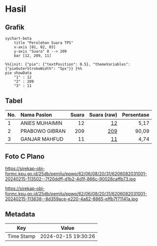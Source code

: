 # Hasil

## Grafik

```mermaid
xychart-beta
    title "Perolehan Suara TPS"
    x-axis [01, 02, 03]
    y-axis "Suara" 0 --> 209
    bar [12, 209, 11]
```

```mermaid
%%{init: {"pie": {"textPosition": 0.5}, "themeVariables": {"pieOuterStrokeWidth": "5px"}} }%%
pie showData
    "1" : 12
    "2" : 209
    "3" : 11
```

## Tabel

| No. | Nama Paslon    | Suara | Suara (raw) | Persentase |
|:--- |:-------------- | -----:| -----------:| ----------:|
| 1   | ANIES MUHAIMIN | 12    | [12][p-1]   | 5,17       |
| 2   | PRABOWO GIBRAN | 209   | [209][p-2]  | 90,09      |
| 3   | GANJAR MAHFUD  | 11    | [11][p-3]   | 4,74       |


[p-1]: https://github.com/gigit-pemilu/pemilu-2024-62-kalimantan-tengah/blob/main/pilpres/hitung-suara/sub/62-kalimantan-tengah/sub/06-katingan/sub/08-katingan-hulu/sub/2031-penda-tanggaring-baru/sub/001-tps/sub/paslon-1.txt
[p-2]: https://github.com/gigit-pemilu/pemilu-2024-62-kalimantan-tengah/blob/main/pilpres/hitung-suara/sub/62-kalimantan-tengah/sub/06-katingan/sub/08-katingan-hulu/sub/2031-penda-tanggaring-baru/sub/001-tps/sub/paslon-2.txt
[p-3]: https://github.com/gigit-pemilu/pemilu-2024-62-kalimantan-tengah/blob/main/pilpres/hitung-suara/sub/62-kalimantan-tengah/sub/06-katingan/sub/08-katingan-hulu/sub/2031-penda-tanggaring-baru/sub/001-tps/sub/paslon-3.txt

## Foto C Plano

https://sirekap-obj-formc.kpu.go.id/25db/pemilu/ppwp/62/06/08/20/31/6206082031001-20240215-113502--7f20ddff-d1b2-4d1f-866c-90028caffb73.jpg

https://sirekap-obj-formc.kpu.go.id/25db/pemilu/ppwp/62/06/08/20/31/6206082031001-20240215-113638--8d359ace-e220-4a62-8865-effb7f71141a.jpg


## Metadata

| Key        | Value               |
| ---------- | ------------------- |
| Time Stamp | 2024-02-15 19:30:26 |



